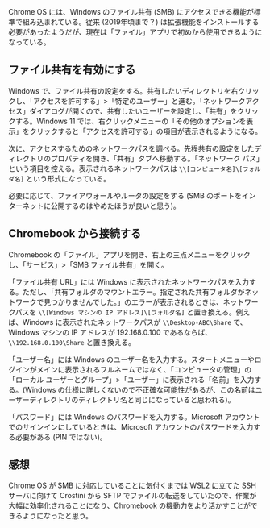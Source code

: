 Chrome OS には、Windows のファイル共有 (SMB) にアクセスできる機能が標準で組み込まれている。従来 (2019年頃まで？) は拡張機能をインストールする必要があったようだが、現在は「ファイル」アプリで初めから使用できるようになっている。

## ファイル共有を有効にする

Windows で、ファイル共有の設定をする。共有したいディレクトリを右クリックし、「アクセスを許可する」>「特定のユーザー」と進む。「ネットワークアクセス」ダイアログが開くので、共有したいユーザーを設定し、「共有」をクリックする。Windows 11 では、右クリックメニューの「その他のオプションを表示」をクリックすると「アクセスを許可する」の項目が表示されるようになる。

次に、アクセスするためのネットワークパスを調べる。先程共有の設定をしたディレクトリのプロパティを開き、「共有」タブへ移動する。「ネットワーク パス」という項目を控える。表示されるネットワークパスは `\\[コンピュータ名]\[フォルダ名]` という形式になっている。

必要に応じて、ファイアウォールやルータの設定をする (SMB のポートをインターネットに公開するのはやめたほうが良いと思う)。

## Chromebook から接続する

Chromebook の「ファイル」アプリを開き、右上の三点メニューをクリックし、「サービス」>「SMB ファイル共有」を開く。

「ファイル共有 URL」には Windows に表示されたネットワークパスを入力する。ただし、「共有フォルダのマウントエラー。指定された共有フォルダがネットワークで見つかりませんでした。」のエラーが表示されるときは、ネットワークパスを `\\[Windows マシンの IP アドレス]\[フォルダ名]` と置き換える。例えば、Windows に表示されたネットワークパスが `\\Desktop-ABC\Share` で、Windows マシンの IP アドレスが 192.168.0.100 であるならば、`\\192.168.0.100\Share` と置き換える。

「ユーザー名」には Windows のユーザー名を入力する。スタートメニューやログインがメインに表示されるフルネームではなく、「コンピュータの管理」の「ローカル ユーザーとグループ」>「ユーザー」に表示される「名前」を入力する。(Windows の仕様に詳しくないので不正確な可能性があるが、この名前はユーザーディレクトリのディレクトリ名と同じになっていると思われる)。

「パスワード」には Windows のパスワードを入力する。Microsoft アカウントでのサインインにしているときは、Microsoft アカウントのパスワードを入力する必要がある (PIN ではない)。

## 感想

Chrome OS が SMB に対応していることに気付くまでは WSL2 に立てた SSH サーバに向けて Crostini から SFTP でファイルの転送をしていたので、作業が大幅に効率化されることになり、Chromebook の機動力をより活かすことができるようになったと思う。
